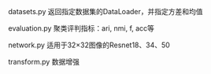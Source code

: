 datasets.py 返回指定数据集的DataLoader，并指定方差和均值

evaluation.py 聚类评判指标：ari, nmi, f, acc等

network.py  适用于32×32图像的Resnet18、34、50

transform.py  数据增强
